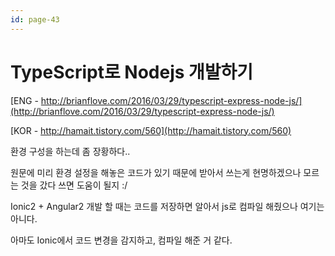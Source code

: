 ```yaml
---
id: page-43
---
```

# TypeScript로 Nodejs 개발하기

[ENG - http://brianflove.com/2016/03/29/typescript-express-node-js/](http://brianflove.com/2016/03/29/typescript-express-node-js/)

[KOR - http://hamait.tistory.com/560](http://hamait.tistory.com/560)

환경 구성을 하는데 좀 장황하다..

원문에 미리 환경 설정을 해놓은 코드가 있기 때문에 받아서 쓰는게 현명하겠으나 모르는 것을 갔다 쓰면 도움이 될지 :/

Ionic2 + Angular2 개발 할 때는 코드를 저장하면 알아서 js로 컴파일 해줬으나 여기는 아니다.

아마도 Ionic에서 코드 변경을 감지하고, 컴파일 해준 거 같다.
